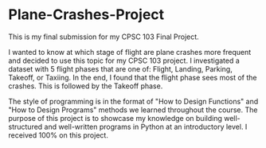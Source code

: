 # Plane-Crashes-Project

This is my final submission for my CPSC 103 Final Project.

I wanted to know at which stage of flight are plane crashes more frequent and decided to use this topic for my CPSC 103 project. I investigated a dataset with 5 flight phases that are one of: Flight, Landing, Parking, Takeoff, or Taxiing. In the end, I found that the flight phase sees most of the crashes. This is followed by the Takeoff phase.

The style of programming is in the format of "How to Design Functions" and "How to Design Programs" methods we learned throughout the course. The purpose of this project is to showcase my knowledge on building well-structured and well-written programs in Python at an introductory level. I received 100% on this project.




